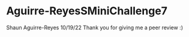 # Aguirre-ReyesSMiniChallenge7


Shaun Aguirre-Reyes
10/19/22
Thank you for giving me a peer review :)